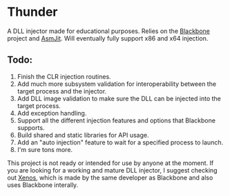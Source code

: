 # Thunder
A DLL injector made for educational purposes. Relies on the [Blackbone](https://github.com/DarthTon/Blackbone) project and [AsmJit](https://github.com/kobalicek/asmjit).
Will  eventually fully support x86 and x64 injection.

## Todo:
1. Finish the CLR injection routines.
2. Add much more subsystem validation for interoperability between the target process and the injector.
3. Add DLL image validation to make sure the DLL can be injected into the target process.
4. Add exception handling.
5. Support all the different injection features and options that Blackbone supports.
6. Build shared and static libraries for API usage.
7. Add an "auto injection" feature to wait for a specified process to launch.
8. I'm sure tons more.

This project is not ready or intended for use by anyone at the moment. If you are looking for a working and mature DLL injector, I suggest checking out [Xenos](https://github.com/DarthTon/Xenos), which is made by the same developer as Blackbone and also uses Blackbone interally.
